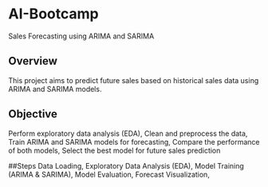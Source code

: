 # AI-Bootcamp
Sales Forecasting using ARIMA and SARIMA

## Overview
This project aims to predict future sales based on historical sales data using ARIMA and SARIMA models.

## Objective
Perform exploratory data analysis (EDA),
Clean and preprocess the data,
Train ARIMA and SARIMA models for forecasting,
Compare the performance of both models,
Select the best model for future sales prediction

##Steps
Data Loading,
Exploratory Data Analysis (EDA),
Model Training (ARIMA & SARIMA),
Model Evaluation,
Forecast Visualization,
